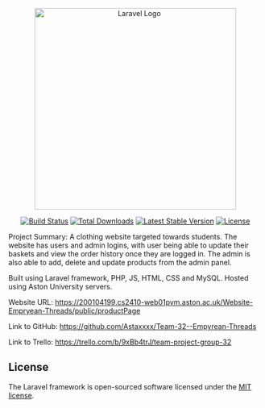 <p align="center"><a href="https://laravel.com" target="_blank"><img src="https://raw.githubusercontent.com/laravel/art/master/logo-lockup/5%20SVG/2%20CMYK/1%20Full%20Color/laravel-logolockup-cmyk-red.svg" width="400" alt="Laravel Logo"></a></p>

<p align="center">
<a href="https://travis-ci.org/laravel/framework"><img src="https://travis-ci.org/laravel/framework.svg" alt="Build Status"></a>
<a href="https://packagist.org/packages/laravel/framework"><img src="https://img.shields.io/packagist/dt/laravel/framework" alt="Total Downloads"></a>
<a href="https://packagist.org/packages/laravel/framework"><img src="https://img.shields.io/packagist/v/laravel/framework" alt="Latest Stable Version"></a>
<a href="https://packagist.org/packages/laravel/framework"><img src="https://img.shields.io/packagist/l/laravel/framework" alt="License"></a>
</p>


Project Summary: A clothing website targeted towards students. The website has users and admin logins, with user being able to update their baskets and view the order history once they are logged in. The admin is also able to add, delete and update products from the admin panel.

Built using Laravel framework, PHP, JS, HTML, CSS and MySQL. Hosted using Aston University servers.

Website URL: https://200104199.cs2410-web01pvm.aston.ac.uk/Website-Empryean-Threads/public/productPage 

Link to GitHub: https://github.com/Astaxxxx/Team-32--Empyrean-Threads 

Link to Trello: https://trello.com/b/9xBb4trJ/team-project-group-32




## License

The Laravel framework is open-sourced software licensed under the [MIT license](https://opensource.org/licenses/MIT).
